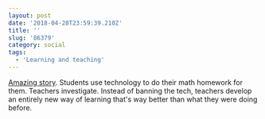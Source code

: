 ```yaml
---
layout: post
date: '2018-04-28T23:59:39.210Z'
title: ''
slug: '86379'
category: social
tags:
  - 'Learning and teaching'
---
```

[Amazing story](https://medium.com/@ajjuliani/is-it-the-end-of-math-homework-e9bcc6de4d87). Students use technology to do their math homework for them. Teachers investigate. Instead of banning the tech, teachers develop an entirely new way of learning that&#39;s way better than what they were doing before.
